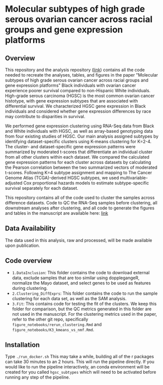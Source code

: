 # Molecular subtypes of high grade serous ovarian cancer across racial groups and gene expression platforms

## Overview
This repository and the analysis repository ([link](https://github.com/greenelab/hgsc_rnaseq_cluster)) contains all the code needed to recreate the analyses, tables, and figures in the paper "Molecular subtypes of high grade serous ovarian cancer across racial groups and gene expression platforms"
Black individuals with ovarian cancer experience poorer survival compared to non-Hispanic White individuals.
High-grade serous carcinoma (HGSC) is the most common ovarian cancer histotype, with gene expression subtypes that are associated with differential survival.
We characterized HGSC gene expression in Black individuals and considered whether gene expression differences by race may contribute to disparities in survival. 

We performed gene expression clustering using RNA-Seq data from Black and White individuals with HGSC, as well as array-based genotyping data from four existing studies of HGSC.
Our main analysis assigned subtypes by identifying dataset-specific clusters using K-means clustering for K=2-4.
The cluster- and dataset-specific gene expression patterns were summarized by moderated t-scores that differentiate an individual cluster from all other clusters within each dataset.
We compared the calculated gene expression patterns for each cluster across datasets by calculating the Pearson correlation between the two summarized vectors of moderated t-scores.
Following K=4 subtype assignment and mapping to The Cancer Genome Atlas (TCGA)-derived HGSC subtypes, we used multivariable-adjusted Cox proportional hazards models to estimate subtype-specific survival separately for each dataset. 

This repository contains all of the code used to cluster the samples across difference datasets. 
Code to QC the RNA-Seq samples before clustering, all downstream analyses after clustering, and all code to generate the figures and tables in the manuscript are available here: [link](https://github.com/greenelab/hgsc_rnaseq_cluster)


## Data Availability
The data used in this analysis, raw and processed, will be made available upon publication.

## Code overview
- `1.DataInclusion`: This folder contains the code to download external data, exclude samples that are too similar using dopplegangeR, normalize the Mayo dataset, and select genes to be used as features during clustering.
- `2.Clustering_DiffExprs`: This folder contains the code to run the sample clustering for each data set, as well as the SAM analysis.
- `3.Fit`: This contains code for testing the fit of the clusters. We keep this folder for comparison, but the QC metrics generated in this folder are not used in the manuscript. For the clustering metrics used in the paper, refer to the other git repo, specifically `figure_notebooks/rerun_clustering.Rmd` and `figure_notebooks/K3_kmeans_vs_nmf.Rmd`.

## Installation

Type `./run_docker.sh` This may take a while, building all of the r packages can take 30 minutes to an 2 hours. This will run the pipeline directly. If you would like to run the pipeline interactively, an conda environment will be created for you called `hgsc_subtypes` which will need to be activated before running any step of the pipeline.
